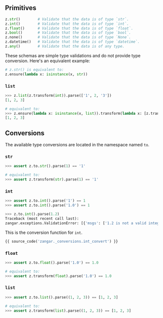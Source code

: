 ## Primitives

```python
z.str()        # Validate that the data is of type `str`.
z.int()        # Validate that the data is of type `int`.
z.float()      # Validate that the data is of type `float`.
z.bool()       # Validate that the data is of type `bool`.
z.none()       # Validate that the data is of type `None`.
z.datetime()   # Validate that the data is of type `datetime`.
z.any()        # Validate that the data is of any type.
```

These schemas are simple type validations and do not provide type conversion. Here's an equivalent example:

```python
# z.str() is equivalent to:
z.ensure(lambda x: isinstance(x, str))
```

### `list`

```py
>>> z.list(z.transform(int)).parse(['1', 2, '3'])
[1, 2, 3]

# equivalent to:
>>> z.ensure(lambda x: isinstance(x, list)).transform(lambda x: [z.transform(int).parse(i) for i in x]).parse(['1', 2, '3'])
[1, 2, 3]

```

## Conversions

The available type conversions are located in the namespace named `to`.

### `str`

```py
>>> assert z.to.str().parse(1) == '1'

# equivalent to:
>>> assert z.transform(str).parse(1) == '1'

```

### `int`

```py
>>> assert z.to.int().parse('1') == 1
>>> assert z.to.int().parse('1.0') == 1

>>> z.to.int().parse(1.2)
Traceback (most recent call last):
zangar.exceptions.ValidationError: [{'msgs': ['1.2 is not a valid integer']}]

```

This is the conversion function for `int`.

```py
{{ source_code('zangar._conversions.int_convert') }}

```

### `float`

```py
>>> assert z.to.float().parse('1.0') == 1.0

# equivalent to:
>>> assert z.transform(float).parse('1.0') == 1.0

```

### `list`

```py
>>> assert z.to.list().parse((1, 2, 3)) == [1, 2, 3]

# equivalent to:
>>> assert z.transform(list).parse((1, 2, 3)) == [1, 2, 3]

```
